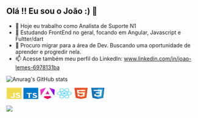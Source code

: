 ## Olá !! Eu sou o João :) 👋
- 🔭 Hoje eu trabalho como Analista de Suporte N1
- 🌱 Estudando FrontEnd no geral, focando em Angular, Javascript e Fultter/dart
- 👯 Procuro migrar para a área de Dev. Buscando uma oportunidade de aprender e progredir nela.
- 📫 Acesse também meu perfil do LinkedIn:  www.linkedin.com/in/joao-lemes-6978131ba

![Anurag's GitHub stats](https://github-readme-stats.vercel.app/api?username=JoaoHLemes&show_icons=true&theme=onedark&hide_title=true&locale=pt-br&hide=contribs)
<div style="display: inline_block">
  
  <img align="center" alt="Joao-Js" height="30" width="40" src="https://raw.githubusercontent.com/devicons/devicon/master/icons/javascript/javascript-plain.svg">
  <img align="center" alt="Joao-Ts" height="30" width="40" src="https://raw.githubusercontent.com/devicons/devicon/master/icons/typescript/typescript-plain.svg">
  <img align="center" alt="Joao-Angular" height="30" width="40" src="https://raw.githubusercontent.com/devicons/devicon/6910f0503efdd315c8f9b858234310c06e04d9c0/icons/angular/angular-original.svg">
  <img align="center" alt="Joao-React" height="30" width="40" src="https://raw.githubusercontent.com/devicons/devicon/master/icons/react/react-original.svg">
  <img align="center" alt="Joao-HTML" height="30" width="40" src="https://raw.githubusercontent.com/devicons/devicon/master/icons/html5/html5-original.svg">
  <img align="center" alt="Joao-CSS" height="30" width="40" src="https://raw.githubusercontent.com/devicons/devicon/master/icons/css3/css3-original.svg">
</div>
<br>
<div> 
  <a href="https://www.linkedin.com/in/joao-lemes-6978131ba/" target="_blank"><img src="https://img.shields.io/badge/-LinkedIn-%230077B5?style=for-the-badge&logo=linkedin&logoColor=white" target="_blank"></a> 
</div>

